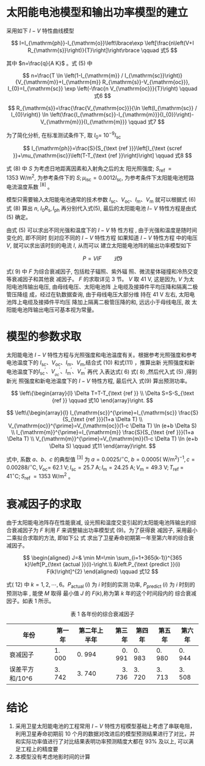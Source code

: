 # 太阳能电池模型和输出功率模型的建立
采用如下 $I-V$ 特性曲线模型

$$
I=I_{\mathrm{ph}}-I_{\mathrm{o}}\left\lbrace\exp \left[\frac{n\left(V+I R_{\mathrm{s}}\right)}{T}\right]\right\rbrace \qquad 式5
$$ 


其中 $n=\frac{q}{A K}$ 。式 $(5)$ 中 

$$
n=\frac{T \ln \left(1-I_{\mathrm{m}} / I_{\mathrm{sc}}\right)}{V_{\mathrm{m}}+I_{\mathrm{m}} R_{\mathrm{s}}-V_{\mathrm{oc}}}, I_{0}=I_{\mathrm{sc}} \exp \left(-\frac{n V_{\mathrm{oc}}}{T}\right) \qquad 式6
$$

$$
R_{\mathrm{s}}=\frac{\frac{V_{\mathrm{oc}}}{\ln \left(I_{\mathrm{sc}} / I_{0}\right)} \ln \left(\frac{I_{\mathrm{sc}}-I_{\mathrm{m}}}{I_{0}}\right)-V_{\mathrm{m}}}{I_{\mathrm{m}}}  \qquad 式7
$$

为了简化分析, 在标准测试条件下, 取 $I_{0}=$ $10^{-9} I_{\mathrm{sc}}$

$$
I_{\mathrm{ph}}=\frac{S}{S_{\text {ref }}}\left[I_{\text {scref }}+\mu_{\mathrm{isc}}\left(T-T_{\text {ref }}\right)\right] \qquad 式8
$$

式 (8) 中 $S$ 为考虑日地距离因素和入射角之后的太 阳光照强度; $S_{\text {ref }}=1353 \mathrm{~W} / \mathrm{m}^{2}$, 为参考条件下的 $S ; \mu_{\mathrm{isc}}=0.0012 I_{\mathrm{sc}}$, 为参考条件下太阳能电池短路 电流温度系数 ${ }^{[8]}$ 。

模型只需要输入太阳能电池通常的技术参数 $I_{\mathrm{sc}} 、 V_{\mathrm{oc}} 、 I_{\mathrm{m}} 、 V_{\mathrm{m}}$ 就可以根据式 (6) 式 (8) 算出 $n$, $I_{0} R_{\mathrm{s}}, I_{\mathrm{ph}}$ 再分别代入式(5), 最后的太阳能电池 $I-$ $V$ 特性方程是由式 (5) 确定。

由式 (5) 可以求出不同光强和温度下的 $I-V$ 特 性方程 , 由于光强和温度是随时间变化的, 即不同时 刻对应不同的 $I-V$ 特性方程 如果知道 $I-V$ 特性方程 中的电压 $V$, 就可以求出该时刻的电流 $I$, 从而可以 建立太阳能电池阵的输出功率模型如下

$$
P=V I F \qquad 式9 
$$

式( 9) 中 $F$ 为综合衰减因子, 包括粒子辐照、紫外辐 照、微流星体碰撞和冷热交变等衰减因子和其他衰 减因子。 $F$ 的求取详见 3 节。 $V$ 取 $41 \mathrm{~V}$, 这是因为, $V$ 为太阳电池阵输出电压, 由母线电压、太阳电池阵 上电缆及接揷件平均压降和隔离二极管压降组 成，经过在轨数据查询, 由于母线电压大部分维 持在 $41 \mathrm{~V}$ 左右, 太阳电池阵上电缆及接揷件平均压 降加上隔离二极管压降的和, 远远小于母线电压, 故 太阳能电池阵输出电压可基本视为常量。

# 模型的参数求取

太阳能电池 $I-V$ 特性方程与光照强度和电池温度有关。根据参考光照强度和参考电池温度下的 $I_{\mathrm{sc}} 、 V_{\mathrm{oc}} 、 I_{\mathrm{m}} 、 V_{\mathrm{m}}$,结合式 (10) 和式(11)  ，推算出新 光照强度和新电池温度下的$I_{\mathrm{sc}}^{\prime} 、 V_{{ }_{o c}}^{\prime}、 I_{\mathrm{m}}^{\prime} 、 V_{\mathrm{m}}^{\prime}$ 再代 入表达式( 6) 式( 8) ,然后代入式 (5) ,得到新光 照强度和新电池温度下的 $I-V$ 特性方程, 最后代入 式(9) 算出预测功率。

$$
\left\{\begin{array}{l}
\Delta T=T-T_{\text {ref }} \\
\Delta S=S-S_{\text {ref }} \qquad 式10
\end{array}\right. 
$$

$$
\left\{\begin{array}{l}
I_{\mathrm{sc}}^{\prime}=I_{\mathrm{sc}} \frac{S}{S_{\text {ref }}}(1+a \Delta T) \\
V_{\mathrm{oc}}^{\prime}=V_{\mathrm{oc}}(1-c \Delta T) \ln (e+b \Delta S) \\
I_{\mathrm{m}}^{\prime}=I_{\mathrm{m}} \frac{S}{S_{\text {ref }}}(1+a \Delta T) \\
V_{\mathrm{m}}^{\prime}=V_{\mathrm{m}}(1-c \Delta T) \ln (e+b \Delta S) \qquad 式11
\end{array}\right. 
$$


式中, 系数 $a 、 b 、 c$ 的典型值 ${ }^{[3]}$ 为 $a=0.0025 /{ }^{\circ} \mathrm{C}$, $b=0.0005\left(\mathrm{~W} / \mathrm{m}^{2}\right)^{-1}, c=0.00288 /{ }^{\circ} \mathrm{C}, V_{\mathrm{oc}}=$ $62.1 \mathrm{~V} ; I_{\mathrm{sc}}=25.7 \mathrm{~A} ; I_{\mathrm{m}}=24.25 \mathrm{~A} ; V_{\mathrm{m}}=49.3 \mathrm{~V} ; T_{\text {ref }}=$ $41^{\circ} \mathrm{C} ; S_{\text {ref }}=1353 \mathrm{~W} / \mathrm{m}^{2}$ 。

# 衰减因子的求取

由于太阳能电池阵存在性能衰减, 设光照和温度交变引起的太阳能电池阵输出的综合衰减因子为 $F$ 利用 $F$ 来调整输出功率模型式 (9)。为了获得衰 减因子, 采用最小二乘拟合求取的方法, 即如下公 式 求出了卫星寿命初期第一年至第六年的综合衰 减因子。

$$
\begin{aligned}
J=& \min M=\min \sum_{i=1+365(k-1)}^{365 k}\left[P_{\text {actual }}(i)-\right.\\
&\left.P_{\text {predict }}(i) F(k)\right]^{2}
\end{aligned} \qquad 式12
$$

式( 12) 中 $k=1,2, \cdots, 6 。 P_{\text {actual }}(i)$ 为 $i$ 时刻的实测 功率, $P_{\text {predict }}(i)$ 为 $i$ 时刻的预测功率 , 能使 $M$ 取得 最小值 $J$ 的 $F(k)$,称为第 $k$ 年的这个时间段内的 综合衰减因子。如表 1 所示。

<center>表 1 各年份的综合衰减因子</center>

| 年份           | 第一年 | 第二年上半年 | 第三年 | 第四年 | 第五年 | 第六年 |
|----------------|--------|--------------|-------:|--------|--------|--------|
| 衰减因子       | 1. 000 | 0. 994       | 0. 991 | 0. 983 | 0. 980 | 0. 944 |
| 误差平方和/10^6 | 3. 742 | 3. 740       | 3. 736 | 3. 720 | 3. 713 | 3. 508 |

# 结论
1. 采用卫星太阳能电池的工程常用 $I-V$ 特性方程模型基础上考虑了串联电阻，利用卫星寿命初期前 10 个月的数据对改进后的模型预测结果进行了对比，并和实际功率值进行了对比结果表明功率预测精度大都在 $93 \%$ 及以上, 可以满足工程上的精度要
2. 本模型没有考虑地影时间的计算
